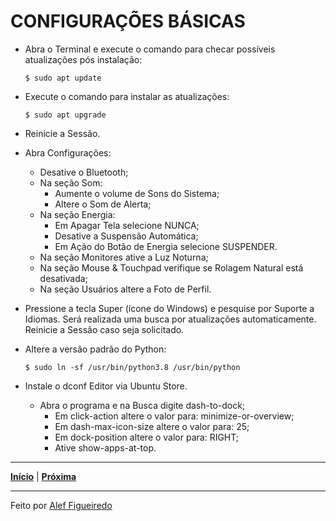 # CONFIGURAÇÕES BÁSICAS

- Abra o Terminal e execute o comando para checar possíveis atualizações pós instalação:
  ```
  $ sudo apt update
  ```

- Execute o comando para instalar as atualizações:
  ```
  $ sudo apt upgrade
  ```

- Reinicie a Sessão.

- Abra Configurações:
  - Desative o Bluetooth;
  - Na seção Som:
    - Aumente o volume de Sons do Sistema;
    - Altere o Som de Alerta;
  - Na seção Energia:
    - Em Apagar Tela selecione NUNCA;
    - Desative a Suspensão Automática;
    - Em Ação do Botão de Energia selecione SUSPENDER.
  - Na seção Monitores ative a Luz Noturna;
  - Na seção Mouse & Touchpad verifique se Rolagem Natural está desativada;
  - Na seção Usuários altere a Foto de Perfil.

- Pressione a tecla Super (ícone do Windows) e pesquise por Suporte a Idiomas. Será realizada uma busca por atualizações automaticamente. Reinicie a Sessão caso seja solicitado.

- Altere a versão padrão do Python:
  ```
  $ sudo ln -sf /usr/bin/python3.8 /usr/bin/python
  ```

- Instale o dconf Editor via Ubuntu Store.
  - Abra o programa e na Busca digite dash-to-dock;
    - Em click-action altere o valor para: minimize-or-overview;
    - Em dash-max-icon-size altere o valor para: 25;
    - Em dock-position altere o valor para: RIGHT;
    - Ative show-apps-at-top.

---

[**Início**](https://github.com/matheusF23/configurations#configura%C3%A7%C3%B5es-p%C3%B3s-instala%C3%A7%C3%A3o-ubuntu) | [**Próxima**](https://github.com/matheusF23/configurations/blob/master/git%26ssh.md)

---

Feito por [Alef Figueiredo](https://github.com/figueiredo-alef)
